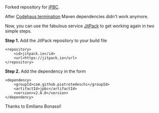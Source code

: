 Forked repository for [jPBC](http://gas.dia.unisa.it/projects/jpbc/).

After [Codehaus termination](http://www.codehaus.org) Maven dependencies didn't work anymore.

Now, you can use the fabulous service [JitPack](https://www.jitpack.io/#pietrotedeschi/jpbc/v2.0.0) to get working again in two simple steps.

**Step 1.** Add the JitPack repository to your build file
```	
<repository>
	<id>jitpack.io</id>
	<url>https://jitpack.io</url>
</repository>
```

**Step 2.** Add the dependency in the form
```
<dependency>
	<groupId>com.github.pietrotedeschi</groupId>
	<artifactId>jpbc</artifactId>
	<version>v2.0.0</version>
</dependency> 
```
Thanks to Emiliano Bonassi!
